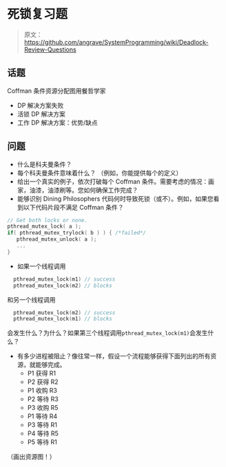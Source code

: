 # 死锁复习题

> 原文：<https://github.com/angrave/SystemProgramming/wiki/Deadlock-Review-Questions>

## 话题

Coffman 条件资源分配图用餐哲学家

*   DP 解决方案失败
*   活锁 DP 解决方案
*   工作 DP 解决方案：优势/缺点

## 问题

*   什么是科夫曼条件？
*   每个科夫曼条件意味着什么？ （例如，你能提供每个的定义）
*   给出一个真实的例子，依次打破每个 Coffman 条件。需要考虑的情况：画家，油漆，油漆刷等。您如何确保工作完成？
*   能够识别 Dining Philosophers 代码何时导致死锁（或不）。例如，如果您看到以下代码片段不满足 Coffman 条件？

```c
// Get both locks or none.
pthread_mutex_lock( a );
if( pthread_mutex_trylock( b ) ) { /*failed*/
   pthread_mutex_unlock( a );
   ...
}
```

*   如果一个线程调用

```c
  pthread_mutex_lock(m1) // success
  pthread_mutex_lock(m2) // blocks
```

和另一个线程调用

```c
  pthread_mutex_lock(m2) // success
  pthread_mutex_lock(m1) // blocks
```

会发生什么？为什么？如果第三个线程调用`pthread_mutex_lock(m1)`会发生什么？

*   有多少进程被阻止？像往常一样，假设一个流程能够获得下面列出的所有资源，就能够完成。
    *   P1 获得 R1
    *   P2 获得 R2
    *   P1 收购 R3
    *   P2 等待 R3
    *   P3 收购 R5
    *   P1 等待 R4
    *   P3 等待 R1
    *   P4 等待 R5
    *   P5 等待 R1

（画出资源图！）